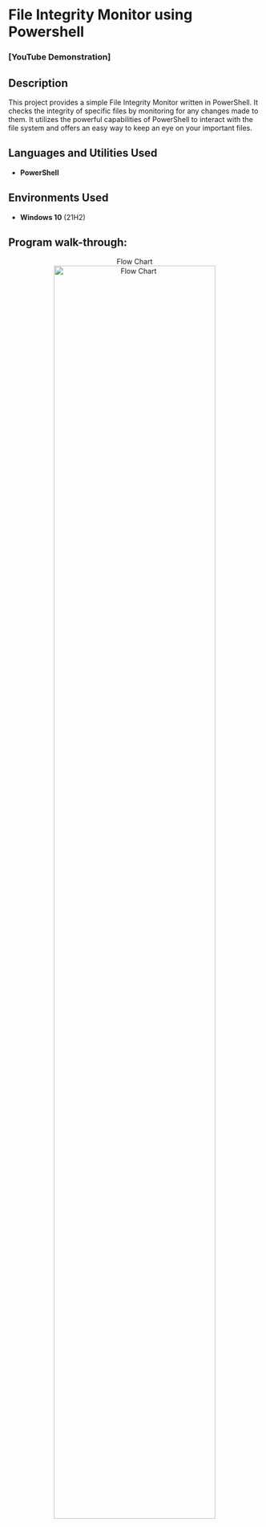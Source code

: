 <h1>File Integrity Monitor using Powershell</h1>

 ### [YouTube Demonstration]

<h2>Description</h2>
This project provides a simple File Integrity Monitor written in PowerShell. It checks the integrity of specific files by monitoring for any changes made to them. It utilizes the powerful capabilities of PowerShell to interact with the file system and offers an easy way to keep an eye on your important files.
<br />


<h2>Languages and Utilities Used</h2>

- <b>PowerShell</b> 


<h2>Environments Used </h2>

- <b>Windows 10</b> (21H2)

<h2>Program walk-through:</h2>

<p align="center">
Flow Chart  <br/>
  <img src="https://imgur.com/a/zYHJgBy" height="80%" width="80%"<br alt="Flow Chart" />


<!--
 ```diff
- text in red
+ text in green
! text in orange
# text in gray
@@ text in purple (and bold)@@
```
--!>
